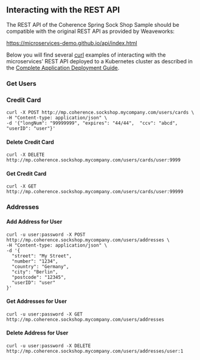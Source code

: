 ## Interacting with the REST API

The REST API of the Coherence Spring Sock Shop Sample should be compatible with the original REST API as provided by
Weaveworks:

https://microservices-demo.github.io/api/index.html

Below you will find several [curl](https://curl.se/) examples of interacting with the microservices' REST API
deployed to a Kubernetes cluster as described in the [Complete Application Deployment Guide](complete-application-deployment.md).

### Get Users

### Credit Card

```
curl -X POST http://mp.coherence.sockshop.mycompany.com/users/cards \
-H "Content-type: application/json" \
-d '{"longNum": "99999999", "expires": "44/44",  "ccv": "abcd", "userID": "user"}'
```

#### Delete Credit Card

```
curl -X DELETE http://mp.coherence.sockshop.mycompany.com/users/cards/user:9999
```

#### Get Credit Card

```
curl -X GET http://mp.coherence.sockshop.mycompany.com/users/cards/user:99999
```

### Addresses

#### Add Address for User

```
curl -u user:password -X POST http://mp.coherence.sockshop.mycompany.com/users/addresses \
-H "Content-type: application/json" \
-d '{
  "street": "My Street",
  "number": "1234",
  "country": "Germany",
  "city": "Berlin",
  "postcode": "12345",
  "userID": "user"
}'
```

#### Get Addresses for User

```
curl -u user:password -X GET http://mp.coherence.sockshop.mycompany.com/users/addresses
```

#### Delete Address for User

```
curl -u user:password -X DELETE http://mp.coherence.sockshop.mycompany.com/users/addresses/user:1
```
